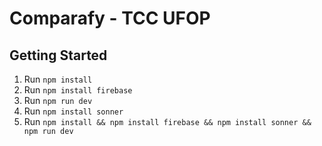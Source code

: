 # Comparafy - TCC UFOP

## Getting Started

1. Run `npm install`
2. Run `npm install firebase`
3. Run `npm run dev`
4. Run `npm install sonner`
5. Run `npm install && npm install firebase && npm install sonner && npm run dev`



